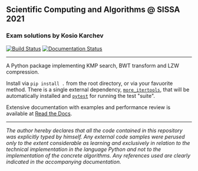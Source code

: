 ## Scientific Computing and Algorithms @ SISSA 2021

### Exam solutions by Kosio Karchev
[![Build Status](https://travis-ci.com/kosiokarchev/scicomp-exam.svg?branch=master)](https://travis-ci.com/kosiokarchev/scicomp-exam)
[![Documentation Status](https://readthedocs.org/projects/scicomp-exam-kk/badge/?version=latest)](https://scicomp-exam-kk.readthedocs.io/?badge=latest)


---

A Python package implementing KMP search, BWT transform and LZW compression.

Install via `pip install .` from the root directory, or via your favuorite
method. There is a single external dependency,
[`more_itertools`](https://pypi.org/project/more-itertools/), that will be
automatically installed and [`pytest`](https://docs.pytest.org/en/stable/) for
running the test "suite".

Extensive documentation with examples and performance review is available at
[Read the Docs](https://scicomp-exam-kk.readthedocs.io/).


---

*The author hereby declares that all the code contained in this repository was
explicitly typed by himself. Any external code samples were perused only to the
extent considerable as learning and exclusively in relation to the technical
implementation in the language Python and not to the implementation of the
concrete algorithms. Any references used are clearly indicated in the
accompanying documentation.*
